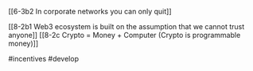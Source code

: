 [[6-3b2 In corporate networks you can only quit]]

[[8-2b1 Web3 ecosystem is built on the assumption that we cannot trust anyone]]
[[8-2c Crypto = Money + Computer (Crypto is programmable money)]]

#incentives 
#develop 
